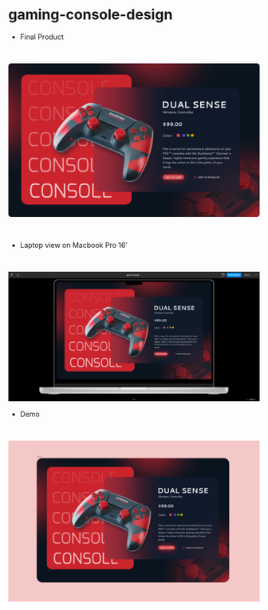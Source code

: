 # gaming-console-design

- Final Product

<br>

![App Screenshot](https://github.com/subham-04/gaming-console-design/blob/main/frame.png)

<br>

- Laptop view on Macbook Pro 16'

<br>

![App Screenshot](https://github.com/subham-04/gaming-console-design/blob/main/pc%20view.png)


- Demo

<br>

![App Screenshot](https://github.com/subham-04/gaming-console-design/blob/main/gaming%20console.png)
